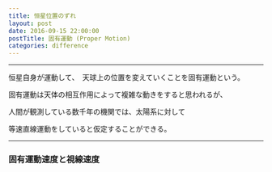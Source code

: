 ```yaml
---
title: 恒星位置のずれ
layout: post
date: 2016-09-15 22:00:00
postTitle: 固有運動 (Proper Motion)
categories: difference
---
```


-------

恒星自身が運動して、　天球上の位置を変えていくことを固有運動という。

固有運動は天体の相互作用によって複雑な動きをすると思われるが、

人間が観測している数千年の機関では、太陽系に対して

等速直線運動をしていると仮定することができる。

----

### 固有運動速度と視線速度

<div id="svg01"></div>


<script src="//code.jquery.com/jquery-1.11.3.js"></script>
<script src="{{site.url}}/js/three.js"></script>
<script src="{{site.url}}/js/celestial-calc.js"></script>
<script src="https://dl.dropboxusercontent.com/u/3587259/Code/Threejs/OrbitControls.js"></script>
<script src="http://d3js.org/d3.v3.js"></script>
<script src="{{site.url}}/js/d3draws.js"></script>
<script type="text/javascript" src="http://cdn.mathjax.org/mathjax/latest/MathJax.js?config=TeX-AMS-MML_SVG"></script>
<script src="https://cdn.rawgit.com/google/code-prettify/master/loader/run_prettify.js?skin=sons-of-obsidian"></script>
<script type="text/javascript">
var $window = $(window)
  // make code pretty
  $('pre').addClass('prettyprint');
  $('pre').css({"background":"#111",
                 "font-size":"1.05em",
                    "border":"0px"}
                );
  $('code').css({"font-size":"1.05em","color":"#f00"});
  $('canvas').css({"background":"#fff"});


var svg01 = d3.select("#svg01").append("svg")
              .attr("height", 200)
              .attr("width", 500)
              .style("background","#000");

var lineData01 = [
{"x1":50,"y1":50,"x2":400,"y2":50,"stroke":"#fff"},
{"x1":50,"y1":50,"x2":450,"y2":150,"stroke":"#fff"}
];    
drawLine(svg01,lineData01);

var vecData01 = [
{"x1":400,"y1":50,"angles":64,"length":Math.sqrt(12500),"stroke":"#fff"},
{"x1":400,"y1":50,"angles":0,"length":50,"stroke":"#fff"},
{"x1":450,"y1":50,"angles":90,"length":100,"stroke":"#fff"}
];    
drawVectorA(svg01,vecData01);             

var mathData01 = [
{"x":45,"y":-15,"text":"$$O(観測者)$$","fontSize":16},
{"x":340,"y":-15,"text":"$$(恒星)Q$$","fontSize":16},
{"x":420,"y":-15,"text":"$$R_{a}$$","fontSize":16},
{"x":455,"y":50,"text":"$$T$$","fontSize":16},
{"x":425,"y":40,"text":"$$v$$","fontSize":16},
{"x":225,"y":20,"text":"$$\\mu$$","fontSize":16},
];
drawMathjax(svg01,mathData01);
</script>